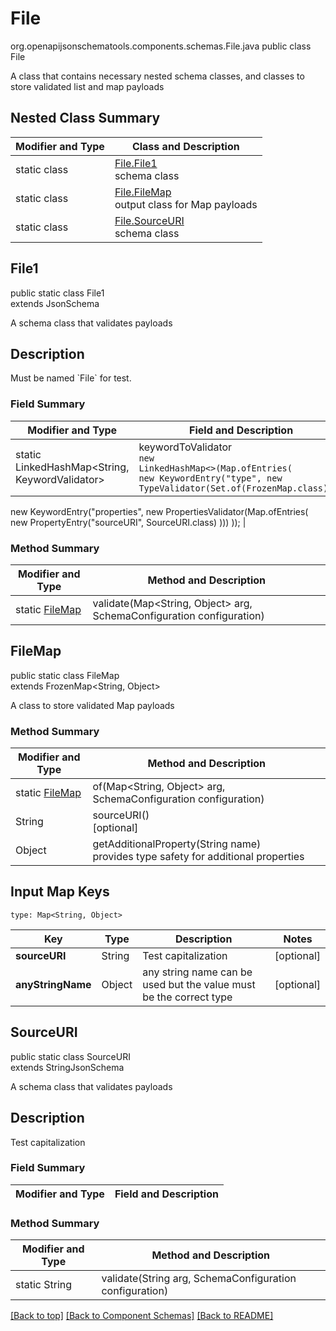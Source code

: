 # File
org.openapijsonschematools.components.schemas.File.java
public class File

A class that contains necessary nested schema classes, and classes to store validated list and map payloads

## Nested Class Summary
| Modifier and Type | Class and Description |
| ----------------- | ---------------------- |
| static class | [File.File1](#file1)<br> schema class |
| static class | [File.FileMap](#filemap)<br> output class for Map payloads |
| static class | [File.SourceURI](#sourceuri)<br> schema class |

## File1
public static class File1<br>
extends JsonSchema

A schema class that validates payloads

## Description
Must be named &#x60;File&#x60; for test.
### Field Summary
| Modifier and Type | Field and Description |
| ----------------- | ---------------------- |
| static LinkedHashMap<String, KeywordValidator> | keywordToValidator<br/><code>new LinkedHashMap<>(Map.ofEntries(<br/>new KeywordEntry("type", new TypeValidator(Set.of(FrozenMap.class))),
new KeywordEntry("properties", new PropertiesValidator(Map.ofEntries(
    new PropertyEntry("sourceURI", SourceURI.class)
)))
));</code> |

### Method Summary
| Modifier and Type | Method and Description |
| ----------------- | ---------------------- |
| static [FileMap](#filemap) | validate(Map<String, Object> arg, SchemaConfiguration configuration) |

## FileMap
public static class FileMap<br>
extends FrozenMap<String, Object>

A class to store validated Map payloads

### Method Summary
| Modifier and Type | Method and Description |
| ----------------- | ---------------------- |
| static [FileMap](#filemap) | of(Map<String, Object> arg, SchemaConfiguration configuration) |
| String | sourceURI()<br>[optional] |
| Object | getAdditionalProperty(String name)<br>provides type safety for additional properties |

## Input Map Keys
```
type: Map<String, Object>
```
| Key | Type |  Description | Notes |
| --- | ---- | ------------ | ----- |
| **sourceURI** | String | Test capitalization | [optional] |
| **anyStringName** | Object | any string name can be used but the value must be the correct type | [optional] |

## SourceURI
public static class SourceURI<br>
extends StringJsonSchema

A schema class that validates payloads

## Description
Test capitalization
### Field Summary
| Modifier and Type | Field and Description |
| ----------------- | ---------------------- |

### Method Summary
| Modifier and Type | Method and Description |
| ----------------- | ---------------------- |
| static String | validate(String arg, SchemaConfiguration configuration) |

[[Back to top]](#top) [[Back to Component Schemas]](../../../README.md#Component-Schemas) [[Back to README]](../../../README.md)
